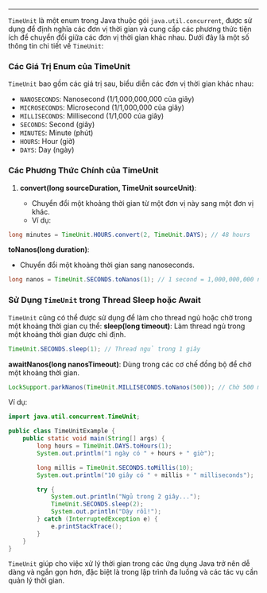
---
`TimeUnit` là một enum trong Java thuộc gói `java.util.concurrent`, được sử dụng để định nghĩa các đơn vị thời gian và cung cấp các phương thức tiện ích để chuyển đổi giữa các đơn vị thời gian khác nhau. Dưới đây là một số thông tin chi tiết về `TimeUnit`:
### Các Giá Trị Enum của TimeUnit

`TimeUnit` bao gồm các giá trị sau, biểu diễn các đơn vị thời gian khác nhau:

- `NANOSECONDS`: Nanosecond (1/1,000,000,000 của giây)
- `MICROSECONDS`: Microsecond (1/1,000,000 của giây)
- `MILLISECONDS`: Millisecond (1/1,000 của giây)
- `SECONDS`: Second (giây)
- `MINUTES`: Minute (phút)
- `HOURS`: Hour (giờ)
- `DAYS`: Day (ngày)

### Các Phương Thức Chính của TimeUnit

1. **convert(long sourceDuration, TimeUnit sourceUnit)**:
    
    - Chuyển đổi một khoảng thời gian từ một đơn vị này sang một đơn vị khác.
    - Ví dụ:
```java
long minutes = TimeUnit.HOURS.convert(2, TimeUnit.DAYS); // 48 hours
```
**toNanos(long duration)**:

- Chuyển đổi một khoảng thời gian sang nanoseconds.
```java
long nanos = TimeUnit.SECONDS.toNanos(1); // 1 second = 1,000,000,000 nanoseconds
```
### Sử Dụng `TimeUnit` trong Thread Sleep hoặc Await

`TimeUnit` cũng có thể được sử dụng để làm cho thread ngủ hoặc chờ trong một khoảng thời gian cụ thể:
**sleep(long timeout)**: Làm thread ngủ trong một khoảng thời gian được chỉ định.
```java
TimeUnit.SECONDS.sleep(1); // Thread ngủ trong 1 giây
```
**awaitNanos(long nanosTimeout)**: Dùng trong các cơ chế đồng bộ để chờ một khoảng thời gian.
```java
LockSupport.parkNanos(TimeUnit.MILLISECONDS.toNanos(500)); // Chờ 500 milliseconds
```

Ví dụ:
```java
import java.util.concurrent.TimeUnit;

public class TimeUnitExample {
    public static void main(String[] args) {
        long hours = TimeUnit.DAYS.toHours(1);
        System.out.println("1 ngày có " + hours + " giờ");

        long millis = TimeUnit.SECONDS.toMillis(10);
        System.out.println("10 giây có " + millis + " milliseconds");

        try {
            System.out.println("Ngủ trong 2 giây...");
            TimeUnit.SECONDS.sleep(2);
            System.out.println("Dậy rồi!");
        } catch (InterruptedException e) {
            e.printStackTrace();
        }
    }
}
```
`TimeUnit` giúp cho việc xử lý thời gian trong các ứng dụng Java trở nên dễ dàng và ngắn gọn hơn, đặc biệt là trong lập trình đa luồng và các tác vụ cần quản lý thời gian.